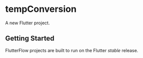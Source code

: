 # tempConversion

A new Flutter project.

## Getting Started

FlutterFlow projects are built to run on the Flutter _stable_ release.
